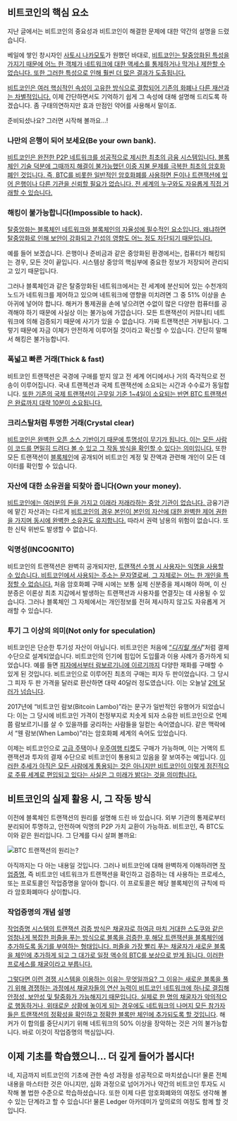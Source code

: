 ## 비트코인의 핵심 요소

지난 글에서는 비트코인의 중요성과 비트코인이 해결한 문제에 대한 약간의 설명을 드렸습니다.

베일에 쌓인 창시자인 [사토시 나카모토](https://en.wikipedia.org/wiki/Satoshi_Nakamoto)가 원했던 바대로, <u>비트코인는 탈중앙화된 특성을 가지기 때문에 어느 한 객체가 네트워크에 대한 액세스를 통제하거나 막거나 제한할 수 없습니다. 또한 그러한 특성으로 인해 훨씬 더 많은 결과가 도출됩니다.</u>

<u>비트코인은 여러 핵심적인 속성이 고유한 방식으로 결합되어 기존의 [화폐](https://www.youtube.com/watch?v=wYB0FncHZ_M)나 다른 재산과는 차별적입니다.</u> 이제 간단하면서도 기억하기 쉽게 그 속성에 대해 설명해 드리도록 하겠습니다. 좀 구태의연하지만 효과 만점인 약어를 사용해서 말이죠.

준비되셨나요? 그러면 시작해 볼까요…!

### 나만의 은행이 되어 보세요(Be your own bank).

<u>비트코인은 완전한 P2P 네트워크를 성공적으로 제시한 최초의 금융 시스템입니다. [블록체인 기술](https://youtu.be/TIDLH2ZOf54) 덕분에 그때까지 해결이 불가능했던 [이중 지불 문제](https://www.investopedia.com/terms/d/doublespending.asp)를 극복한 최초의 암호화폐인 것입니다. 즉, BTC를 비롯한 일반적인 암호화폐를 사용하면 돈이나 트랜잭션에 있어 은행이나 다른 기관을 신뢰할 필요가 없습니다. 전 세계의 누구와도 자유롭게 직접 거래할 수 있습니다.</u>

### 해킹이 불가능합니다(Impossible to hack).

<u>탈중앙화는 블록체인 네트워크와 블록체인의 자율성에 필수적인 요소입니다. 왜냐하면 탈중앙화로 인해 보안이 강화되고 간섭의 영향도 어느 정도 차단되기 때문입니다.</u>

예를 들어 보겠습니다. 은행이나 준비금과 같은 중앙화된 환경에서는, 컴퓨터가 해킹되는 경우, 모든 것이 끝입니다. 시스템상 중앙의 핵심부에 중요한 정보가 저장되어 관리되고 있기 때문입니다.

그러나 블록체인과 같은 탈중앙화된 네트워크에서는 전 세계에 분산되어 있는 수천개의 노드가 네트워크를 제어하고 있으며 네트워크에 영향을 미치려면 그 중 51% 이상을 손아귀에 넣어야 합니다. 해커가 통제권을 손에 넣으려면 수없이 많은 다양한 컴퓨터를 공격해야 하기 때문에 사실상 이는 불가능에 가깝습니다. 모든 트랜잭션이 커뮤니티 네트워크에 의해 검증되기 때문에 사기가 있을 수 없습니다. 가짜 트랜잭션은 거부됩니다. 그렇기 때문에 자금 이체가 안전하게 이루어질 것이라고 확신할 수 있습니다. 간단히 말해서 해킹은 불가능합니다.

### 폭넓고 빠른 거래(Thick & fast)

비트코인 트랜잭션은 국경에 구애를 받지 않고 전 세계 어디에서나 거의 즉각적으로 전송이 이루어집니다. 국내 트랜젝션과 국제 트랜잭션에 소요되는 시간과 수수료가 동일합니다. <u>또한 기존의 국제 트랜잭션이 근무일 기준 1~4일이 소요되는 반면 BTC 트랜잭션은 완료까지 대략 10분이 소요됩니다.</u>

### 크리스탈처럼 투명한 거래(Crystal clear)

<u>비트코인은 완벽한 오픈 소스 기반이기 때문에 투명성이 무기가 됩니다. 이는 모든 사람이 코드를 면밀히 드려다 볼 수 있고 그 작동 방식을 확인할 수 있다는 의미입니다.</u> 또한 모든 트랜잭션이 [블록체인](https://youtu.be/TIDLH2ZOf54)에 공개되어 비트코인 계정 및 잔액과 관련해 개인이 모든 데이터를 확인할 수 있습니다.

### 자산에 대한 소유권을 되찾아 줍니다(Own your money).

<u>비트코인에는 여러분의 돈을 가지고 이래라 저래라하는 중앙 기관이 없습니다. </u>금융기관에 맡긴 자산과는 다르게 [비트코인의 경우 본인이 본인의 자산에 대한 완벽한 제어 권한을 가지며 동시에 완벽한 소유권도 유지합니다.](https://www.ledger.com/ko?page_id=69154) 따라서 권력 남용의 위험이 없습니다. 또한 신탁 위반도 발생할 수 없습니다.

### 익명성(INCOGNITO)

비트코인의 트랜잭션은 완벽히 공개되지만, <u>트랜잭션 수행 시 사용자는 익명을 사용할 수 있습니다. 비트코인에서 사용되는 주소는 문자열로써, 그 자체로는 어느 한 개인을 특정할 수 없습니다.</u> 처음 암호화폐 구매 시에는 보통 실제 신분증을 제시해야 하며, 이 신분증은 이론상 최초 지갑에서 발생하는 트랜잭션과 사용자를 연결짓는 데 사용될 수 있습니다. 그러나 블록체인 그 자체에서는 개인정보를 전혀 제시하지 않고도 자유롭게 거래할 수 있습니다.

### 투기 그 이상의 의미(Not only for speculation)

비트코인은 단순한 투기성 자산이 아닙니다. 비트코인은 처음에 [“_디지털 캐시_](https://youtu.be/wYB0FncHZ_M)”처럼 결제 수단으로 설계되었습니다. 비트코인의 인기에 힘입어 도입률과 이용 사례가 증가하게 되었습니다. 예를 들면 [피자에서부터 람보르기니에 이르기까지](https://www.ledger.com/ko/buying-with-bitcoin-has-evolved-from-pizza-to-lamborghini) 다양한 재화를 구매할 수 있게 된 것입니다. 비트코인으로 이루어진 최초의 구매는 피자 두 판이었습니다. 그 당시 그 피자 두 판 가격을 달러로 환산하면 대략 40달러 정도였습니다. 이는 오늘날 [2억 달러가 넘습니다](https://twitter.com/thebitcoinpizza?lang=en).

2017년에 “비트코인 람보(Bitcoin Lambo)”라는 문구가 일반적인 유행어가 되었습니다: 이는 그 당시에 비트코인 가격이 천정부지로 치솟게 되자 소유한 비트코인으로 언제쯤 람보르기니를 살 수 있을까를 궁리하는 사람들을 일컫는 속어였습니다. 같은 맥락에서 “웬 람보(When Lambo)”라는 암호화폐 세계의 속어도 있었습니다.

이제는 비트코인으로 [고급 주택](https://www.insider.com/50-dubai-luxury-flats-sold-for-bitcoin-and-one-buyer-bought-10-2018-2?amp)이나 [우주여행 티켓](https://www.theguardian.com/technology/2013/nov/22/virgin-galactic-bitcoin-space-flights-payment)도 구매가 가능하며, 이는 거액의 트랜잭션과 투자의 결재 수단으로 비트코인이 통용되고 있음을 잘 보여주는 예입니다. <u>이러한 추세가 아직은 모든 사람에게 통용되는 것은 아니지만 비트코인이 이렇게 점진적으로 주류 세계로 편입되고 있다는 사실은 그 미래가 밝다는 것을 의미합니다.</u>

## 비트코인의 실제 활용 시, 그 작동 방식

이전에 블록체인 트랜잭션의 원리를 설명해 드린 바 있습니다. 외부 기관의 통제로부터 분리되어 투명하고, 안전하며 익명의 P2P 가치 교환이 가능하죠. 비트코인, 즉 BTC도 이와 같은 원리입니다. 그 단계를 다시 살펴 볼까요:

![BTC 트랜잭션의 원리는?](https://www.ledger.com/wp-content/uploads/2021/01/Playlist-1-Article-3-1.png)

아직까지는 다 아는 내용일 것입니다. 그러나 비트코인에 대해 완벽하게 이해하려면 [작업증명](https://www.ledger.com/ko/academy/%EC%9E%91%EC%97%85-%EC%A6%9D%EB%AA%85%EC%9D%B4%EB%9E%80), 즉 비트코인 네트워크가 트랜잭션을 확인하고 검증하는 데 사용하는 프로세스, 또는 프로토콜인 작업증명을 알아야 합니다. 이 프로토콜은 해당 블록체인의 규칙에 따라 암호화폐마다 상이합니다.

### 작업증명의 개념 설명

<u>작업증명 시스템의 트랜잭션 검증 방식은 채굴자로 하여금 마치 [거대한 스도쿠](https://www.newsbtc.com/sponsored/mining-investing-cryptocurrency/)와 같은 엄청나게 복잡한 퍼즐을 푸는 방식으로 블록을 검증한 후 해당 트랜잭션을 블록체인에 추가하도록 동기를 부여하는 형태입니다. 퍼즐을 가장 빨리 푸는 채굴자가 새로운 블록을 체인에 추가하게 되고 그 대가로 일정 액수의 BTC를 보상으로 받게 됩니다. 이러한 프로세스를 채굴이라고 부릅니다.</u>


<u>그렇다면 이런 경쟁 시스템을 이용하는 이유는 무엇일까요? 그 이유는 새로운 블록을 풀기 위해 경쟁하는 과정에서 채굴자들의 연산 능력이 비트코인 네트워크에 하나로 결집해 안정성, 보안성 및 탈중화가 가능해지기 때문입니다. 실제로 한 명의 채굴자가 악의적으로 행동하거나, 위태로운 상황에 놓이게 되는 경우에도 네트워크의 나머지 모든 참가자들은 트랜잭션의 정확성을 확인하고 정확한 블록만 체인에 추가되도록 할 것입니다</u>. 해커가 이 합의를 중단시키기 위해 네트워크의 50% 이상을 장악하는 것은 거의 불가능합니다. 바로 이것이 작업증명의 핵심입니다.

## 이제 기초를 학습했으니… 더 깊게 들어가 봅시다!

네, 지금까지 비트코인의 기초에 관한 속성 과정을 성공적으로 마치셨습니다! 물론 전체 내용을 마스터한 것은 아니지만, 심화 과정으로 넘어가거나 약간의 비트코인 투자도 시작해 볼 법한 수준으로 학습하셨습니다. 또한 이제 다른 암호화폐와의 여정도 생각해 볼 수 있는 단계라고 할 수 있습니다! 물론 Ledger 아카데미가 앞의로의 여정도 함께 할 것입니다.